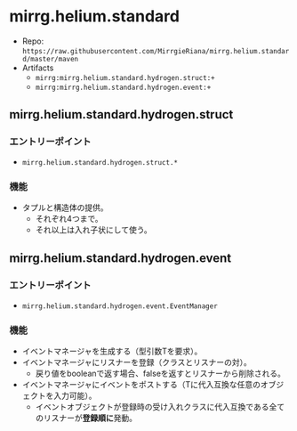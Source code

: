 # mirrg.helium.standard

- Repo: `https://raw.githubusercontent.com/MirrgieRiana/mirrg.helium.standard/master/maven`
- Artifacts
  - `mirrg:mirrg.helium.standard.hydrogen.struct:+`
  - `mirrg:mirrg.helium.standard.hydrogen.event:+`

## mirrg.helium.standard.hydrogen.struct

### エントリーポイント

- `mirrg.helium.standard.hydrogen.struct.*`

### 機能

- タプルと構造体の提供。
  - それぞれ4つまで。
  - それ以上は入れ子状にして使う。

## mirrg.helium.standard.hydrogen.event

### エントリーポイント

- `mirrg.helium.standard.hydrogen.event.EventManager`

### 機能

- イベントマネージャを生成する（型引数Tを要求）。
- イベントマネージャにリスナーを登録（クラスとリスナーの対）。
  - 戻り値をbooleanで返す場合、falseを返すとリスナーから削除される。
- イベントマネージャにイベントをポストする（Tに代入互換な任意のオブジェクトを入力可能）。
  - イベントオブジェクトが登録時の受け入れクラスに代入互換である全てのリスナーが**登録順に**発動。
